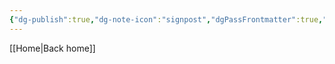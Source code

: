 ```yaml
---
{"dg-publish":true,"dg-note-icon":"signpost","dgPassFrontmatter":true,"noteIcon":"signpost","permalink":"/10-tags/deus/","created":"2025-11-01T13:12:15.532+00:00","updated":"2025-11-01T13:12:20.706+00:00"}
---
```


[[Home\|Back home]]